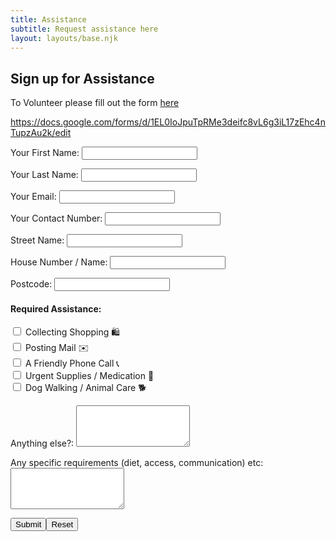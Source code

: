 ```yaml
---
title: Assistance
subtitle: Request assistance here
layout: layouts/base.njk
---
```


## Sign up for Assistance

To Volunteer please fill out the form [here](/volunteer)

https://docs.google.com/forms/d/1EL0IoJpuTpRMe3deifc8vL6g3iL17zEhc4nTupzAu2k/edit

<section id="assistance">
  <div class="form-card">
    <form name="assistance" method="POST" data-netlify="true">
    <p>
        <label>Your First Name: <input type="text" name="firstname" class="form-input" /></label>
    </p>
    <p>
        <label>Your Last Name: <input type="text" name="lastname" class="form-input" /></label>   
    </p>
    <p>
        <label>Your Email: <input type="email" name="email" class="form-input" /></label>
    </p>
    <p>
        <label>Your Contact Number: <input type="tel" name="contact" class="form-input" /></label>
    </p>
    <p>
        <label>Street Name: <input type="text" name="ward" class="form-input" /></label>
    </p>
    <p>
      <label>House Number / Name: <input type="text" name="housenumber" class="form-input" /></label>
    </p>
    <p>
      <label>Postcode: <input type="text" name="postcode" class="form-input" /></label>
    </p>
        <h4>Required Assistance:</h4>
    <p>
        <input type="checkbox" id="shopping" name="shopping" value="true" class="form-input">
        <label for="shopping">Collecting Shopping 🛍️ </label>
        <br>      
        <input type="checkbox" id="mail" name="mail" value="true" class="form-input">
        <label for="mail"> Posting Mail ✉️</label>
        <br>
        <input type="checkbox" id="phonecall" name="phonecall" value="true" class="form-input">
        <label for="phonecall"> A Friendly Phone Call 📞</label>
        <br>
        <input type="checkbox" id="supplies" name="supplies" value="true" class="form-input">
        <label for="supplies"> Urgent Supplies / Medication 💊</label>
        <br>
        <input type="checkbox" id="dogwalk" name="dogwalk" value="true" class="form-input">
        <label for="supplies"> Dog Walking / Animal Care 🐕</label>
    </p>
      <p>
        <label>Anything else?: <textarea rows="4" name="assist-what" class="form-input"></textarea></label>
      </p>
      <p>
        <label>Any specific requirements (diet, access, communication) etc: <textarea rows="4" name="assist-requirements" class="form-input"></textarea></label>
      </p>
      <p>
        <div data-netlify-recaptcha="true"></div>
      </p>
      <p>
        <input type="submit" class="button"></input><button type="reset" class="button">Reset</button>
      </p>
    </form>
  </div>
</section>
